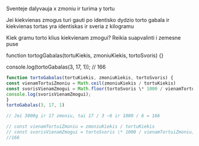 Sventeje dalyvauja x zmoniu ir turima y tortu

Jei kiekvienas zmogus turi gauti po identisko dydzio torto gabala ir kiekvienas tortas yra identiskas ir sveria z kilogramu

Kiek gramu torto klius kiekvienam zmogui? Reikia suapvalinti i zemesne puse

function tortogGabalas(tortuKiekis, zmoniuKiekis, tortoSvoris) {}

console.log(tortoGabalas(3, 17, 1)); // 166

```js
function tortoGabalas(tortuKiekis, zmoniuKiekis, tortoSvoris) {
const vienamTortuiZmoniu = Math.ceil(zmoniuKiekis / tortuKiekis)
const svorisVienamZmogui = Math.floor(tortoSvoris \* 1000 / vienamTortuiZmoniu);
console.log(svorisVienamZmogui);
}
tortoGabalas(3, 17, 1)

// Jei 3000g ir 17 zmoniu, tai 17 / 3 ~6 ir 1000 / 6 = 166

// const vienamTortuiZmoniu = zmoniuKiekis / tortuKiekis
// const svorisVienamZmogui = tortoSvoris \* 1000 / vienamTortuiZmoniu);
//166
```
